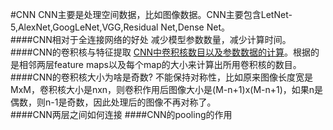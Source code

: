 #CNN
CNN主要是处理空间数据，比如图像数据。CNN主要包含LetNet-5,AlexNet,GoogLeNet,VGG,Residual Net,Dense Net。  
####CNN相对于全连接网络的好处
减少模型参数数量，减少计算时间。  
####CNN的卷积核与特征提取
[CNN中卷积核数目以及参数数据的计算](https://blog.csdn.net/yanzi6969/article/details/78019683)。根据的是相邻两层feature maps以及每个map的大小来计算出所用卷积核的数目。  
####CNN的卷积核大小为啥是奇数?
不能保持对称性，比如原来图像长度宽是MxM，卷积核大小是nxn，则卷积作用后图像大小是(M-n+1)x(M-n+1)，如果n是偶数，则n-1是奇数，因此处理后的图像不再对称了。  
####CNN两层之间如何连接
####CNN的pooling的作用